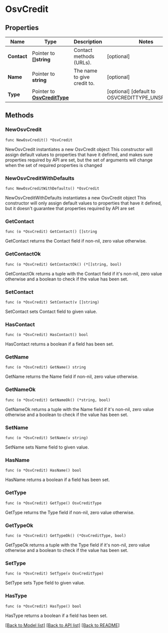 # OsvCredit

## Properties

Name | Type | Description | Notes
------------ | ------------- | ------------- | -------------
**Contact** | Pointer to **[]string** | Contact methods (URLs). | [optional] 
**Name** | Pointer to **string** | The name to give credit to. | [optional] 
**Type** | Pointer to [**OsvCreditType**](OsvCreditType.md) |  | [optional] [default to OSVCREDITTYPE_UNSPECIFIED]

## Methods

### NewOsvCredit

`func NewOsvCredit() *OsvCredit`

NewOsvCredit instantiates a new OsvCredit object
This constructor will assign default values to properties that have it defined,
and makes sure properties required by API are set, but the set of arguments
will change when the set of required properties is changed

### NewOsvCreditWithDefaults

`func NewOsvCreditWithDefaults() *OsvCredit`

NewOsvCreditWithDefaults instantiates a new OsvCredit object
This constructor will only assign default values to properties that have it defined,
but it doesn't guarantee that properties required by API are set

### GetContact

`func (o *OsvCredit) GetContact() []string`

GetContact returns the Contact field if non-nil, zero value otherwise.

### GetContactOk

`func (o *OsvCredit) GetContactOk() (*[]string, bool)`

GetContactOk returns a tuple with the Contact field if it's non-nil, zero value otherwise
and a boolean to check if the value has been set.

### SetContact

`func (o *OsvCredit) SetContact(v []string)`

SetContact sets Contact field to given value.

### HasContact

`func (o *OsvCredit) HasContact() bool`

HasContact returns a boolean if a field has been set.

### GetName

`func (o *OsvCredit) GetName() string`

GetName returns the Name field if non-nil, zero value otherwise.

### GetNameOk

`func (o *OsvCredit) GetNameOk() (*string, bool)`

GetNameOk returns a tuple with the Name field if it's non-nil, zero value otherwise
and a boolean to check if the value has been set.

### SetName

`func (o *OsvCredit) SetName(v string)`

SetName sets Name field to given value.

### HasName

`func (o *OsvCredit) HasName() bool`

HasName returns a boolean if a field has been set.

### GetType

`func (o *OsvCredit) GetType() OsvCreditType`

GetType returns the Type field if non-nil, zero value otherwise.

### GetTypeOk

`func (o *OsvCredit) GetTypeOk() (*OsvCreditType, bool)`

GetTypeOk returns a tuple with the Type field if it's non-nil, zero value otherwise
and a boolean to check if the value has been set.

### SetType

`func (o *OsvCredit) SetType(v OsvCreditType)`

SetType sets Type field to given value.

### HasType

`func (o *OsvCredit) HasType() bool`

HasType returns a boolean if a field has been set.


[[Back to Model list]](../README.md#documentation-for-models) [[Back to API list]](../README.md#documentation-for-api-endpoints) [[Back to README]](../README.md)


